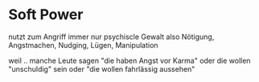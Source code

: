 # Soft Power

nutzt zum Angriff
immer nur psychiscle Gewalt
also Nötigung, Angstmachen,
Nudging, Lügen, Manipulation

weil ..
manche Leute sagen
"die haben Angst vor Karma"
oder
die wollen "unschuldig" sein
oder
"die wollen fahrlässig aussehen"
